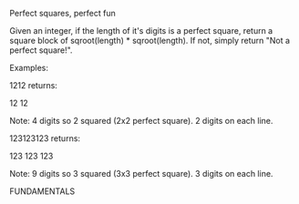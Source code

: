 Perfect squares, perfect fun

Given an integer, if the length of it's digits is a perfect square, return a square block of sqroot(length) * sqroot(length). If not, simply return "Not a perfect square!".

Examples:

1212 returns:

12
12 

Note: 4 digits so 2 squared (2x2 perfect square). 2 digits on each line.

123123123 returns:

123
123
123

Note: 9 digits so 3 squared (3x3 perfect square). 3 digits on each line.

FUNDAMENTALS